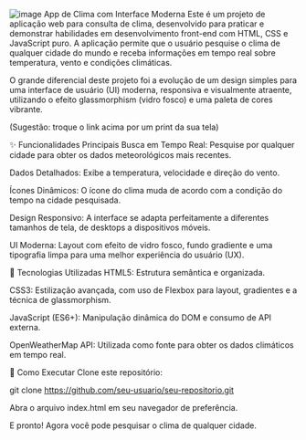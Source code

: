 ![image](https://github.com/user-attachments/assets/794aeba4-4895-460f-8ff3-4b40a6e09405)
App de Clima com Interface Moderna
Este é um projeto de aplicação web para consulta de clima, desenvolvido para praticar e demonstrar habilidades em desenvolvimento front-end com HTML, CSS e JavaScript puro. A aplicação permite que o usuário pesquise o clima de qualquer cidade do mundo e receba informações em tempo real sobre temperatura, vento e condições climáticas.

O grande diferencial deste projeto foi a evolução de um design simples para uma interface de usuário (UI) moderna, responsiva e visualmente atraente, utilizando o efeito glassmorphism (vidro fosco) e uma paleta de cores vibrante.


(Sugestão: troque o link acima por um print da sua tela)

✨ Funcionalidades Principais
Busca em Tempo Real: Pesquise por qualquer cidade para obter os dados meteorológicos mais recentes.

Dados Detalhados: Exibe a temperatura, velocidade e direção do vento.

Ícones Dinâmicos: O ícone do clima muda de acordo com a condição do tempo na cidade pesquisada.

Design Responsivo: A interface se adapta perfeitamente a diferentes tamanhos de tela, de desktops a dispositivos móveis.

UI Moderna: Layout com efeito de vidro fosco, fundo gradiente e uma tipografia limpa para uma melhor experiência do usuário (UX).

🚀 Tecnologias Utilizadas
HTML5: Estrutura semântica e organizada.

CSS3: Estilização avançada, com uso de Flexbox para layout, gradientes e a técnica de glassmorphism.

JavaScript (ES6+): Manipulação dinâmica do DOM e consumo de API externa.

OpenWeatherMap API: Utilizada como fonte para obter os dados climáticos em tempo real.

🏁 Como Executar
Clone este repositório:

git clone https://github.com/seu-usuario/seu-repositorio.git

Abra o arquivo index.html em seu navegador de preferência.

E pronto! Agora você pode pesquisar o clima de qualquer cidade.
